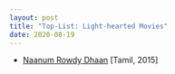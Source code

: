 ```yaml
---
layout: post
title: "Top-List: Light-hearted Movies"
date: 2020-08-19
---
```


* [Naanum Rowdy Dhaan](https://www.sunnxt.com/tamil-movie/detail/7258/naanum-rowdy-dhaan/) [Tamil, 2015]